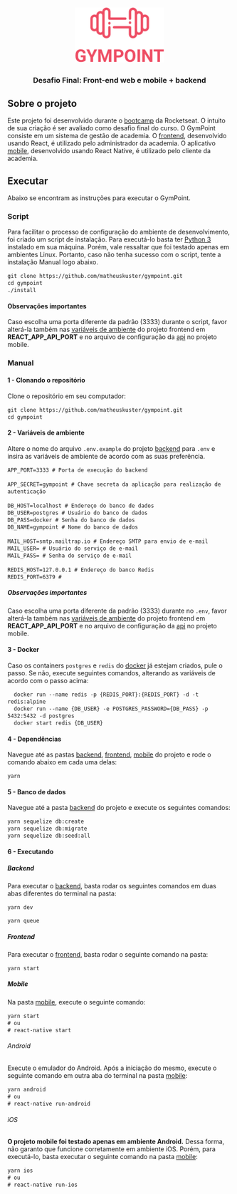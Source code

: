 <h1 align="center">
  <img alt="Gympoint" title="Gympoint" src=".github/logo.png" width="200px" />
</h1>

<h3 align="center">
  Desafio Final: Front-end web e mobile + backend
</h3>

## Sobre o projeto

Este projeto foi desenvolvido durante o <a href="https://rocketseat.com.br/bootcamp">bootcamp</a> da Rocketseat. O intuito de sua criação é ser avaliado como desafio final do curso. O GymPoint consiste em um sistema de gestão de academia. O <a href="https://github.com/matheuskuster/gympoint/tree/master/frontend">frontend</a>, desenvolvido usando React, é utilizado pelo administrador da academia. O aplicativo <a href="https://github.com/matheuskuster/gympoint/tree/master/mobile">mobile</a>, desenvolvido usando React Native, é utilizado pelo cliente da academia.

## Executar

Abaixo se encontram as instruções para executar o GymPoint.

### Script

Para facilitar o processo de configuração do ambiente de desenvolvimento, foi criado um script de instalação. Para executá-lo basta ter <a href="https://www.python.org/downloads/">Python 3</a> instalado em sua máquina. Porém, vale ressaltar que foi testado apenas em ambientes Linux. Portanto, caso não tenha sucesso com o script, tente a instalação Manual logo abaixo.

```
git clone https://github.com/matheuskuster/gympoint.git
cd gympoint
./install
```

#### Observações importantes

Caso escolha uma porta diferente da padrão (3333) durante o script, favor alterá-la também nas <a href="https://github.com/matheuskuster/gympoint/blob/master/frontend/.env">variáveis de ambiente</a> do projeto frontend em <b>REACT_APP_API_PORT</b> e no arquivo de configuração da <a href="https://github.com/matheuskuster/gympoint/blob/master/mobile/src/services/api.js">api</a> no projeto mobile.

### Manual

#### 1 - Clonando o repositório

Clone o repositório em seu computador:

```
git clone https://github.com/matheuskuster/gympoint.git
cd gympoint
```

#### 2 - Variáveis de ambiente

Altere o nome do arquivo `.env.example` do projeto <a href="https://github.com/matheuskuster/gympoint/blob/master/backend/.env.example">backend</a> para `.env` e insira as variáveis de ambiente de acordo com as suas preferência.

```
APP_PORT=3333 # Porta de execução do backend

APP_SECRET=gympoint # Chave secreta da aplicação para realização de autenticação

DB_HOST=localhost # Endereço do banco de dados
DB_USER=postgres # Usuário do banco de dados
DB_PASS=docker # Senha do banco de dados
DB_NAME=gympoint # Nome do banco de dados

MAIL_HOST=smtp.mailtrap.io # Endereço SMTP para envio de e-mail
MAIL_USER= # Usuário do serviço de e-mail
MAIL_PASS= # Senha do serviço de e-mail

REDIS_HOST=127.0.0.1 # Endereço do banco Redis
REDIS_PORT=6379 #
```

##### Observações importantes

Caso escolha uma porta diferente da padrão (3333) durante no `.env`, favor alterá-la também nas <a href="https://github.com/matheuskuster/gympoint/blob/master/frontend/.env">variáveis de ambiente</a> do projeto frontend em <b>REACT_APP_API_PORT</b> e no arquivo de configuração da <a href="https://github.com/matheuskuster/gympoint/blob/master/mobile/src/services/api.js">api</a> no projeto mobile.

#### 3 - Docker

Caso os containers `postgres` e `redis` do <a href="https://www.docker.com/">docker</a> já estejam criados, pule o passo. Se não, execute seguintes comandos, alterando as variáveis de acordo com o passo acima:

```
  docker run --name redis -p {REDIS_PORT}:{REDIS_PORT} -d -t redis:alpine
  docker run --name {DB_USER} -e POSTGRES_PASSWORD={DB_PASS} -p 5432:5432 -d postgres
  docker start redis {DB_USER}
```

#### 4 - Dependências

Navegue até as pastas <a href="https://github.com/matheuskuster/gympoint/tree/master/backend">backend</a>, <a href="https://github.com/matheuskuster/gympoint/tree/master/frontend">frontend</a>, <a href="https://github.com/matheuskuster/gympoint/tree/master/mobile">mobile</a> do projeto e rode o comando abaixo em cada uma delas:

```
yarn
```

#### 5 - Banco de dados

Navegue até a pasta <a href="https://github.com/matheuskuster/gympoint/tree/master/backend">backend</a> do projeto e execute os seguintes comandos:

```
yarn sequelize db:create
yarn sequelize db:migrate
yarn sequelize db:seed:all
```

#### 6 - Executando

##### Backend

Para executar o <a href="https://github.com/matheuskuster/gympoint/tree/master/backend">backend</a>, basta rodar os seguintes comandos em duas abas diferentes do terminal na pasta:

```
yarn dev
```

```
yarn queue
```

##### Frontend

Para executar o <a href="https://github.com/matheuskuster/gympoint/tree/master/frontend">frontend</a>, basta rodar o seguinte comando na pasta:

```
yarn start
```

##### Mobile

Na pasta <a href="https://github.com/matheuskuster/gympoint/tree/master/mobile">mobile</a>, execute o seguinte comando:

```
yarn start
# ou
# react-native start
```

###### Android

Execute o emulador do Android. Após a iniciação do mesmo, execute o seguinte comando em outra aba do terminal na pasta <a href="https://github.com/matheuskuster/gympoint/tree/master/mobile">mobile</a>:

```
yarn android
# ou
# react-native run-android
```

###### iOS

<b>O projeto mobile foi testado apenas em ambiente Android.</b> Dessa forma, não garanto que funcione corretamente em ambiente iOS. Porém, para executá-lo, basta executar o seguinte comando na pasta <a href="https://github.com/matheuskuster/gympoint/tree/master/mobile">mobile</a>:

```
yarn ios
# ou
# react-native run-ios
```
